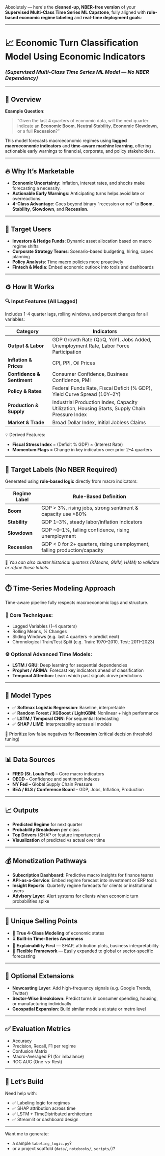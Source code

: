 Absolutely — here's the **cleaned-up, NBER-free version** of your **Supervised Multi-Class Time Series ML Capstone**, fully aligned with **rule-based economic regime labeling** and **real-time deployment goals**:

---

# 📈 Economic Turn Classification Model Using Economic Indicators  
### *(Supervised Multi-Class Time Series ML Model — No NBER Dependency)*  

---

## 🧠 Overview  
**Example Question:**  
> “Given the last 4 quarters of economic data, will the next quarter indicate an **Economic Boom**, **Neutral Stability**, **Economic Slowdown**, or a full **Recession**?”

This model forecasts macroeconomic regimes using **lagged macroeconomic indicators** and **time-aware machine learning**, offering actionable early warnings to financial, corporate, and policy stakeholders.

---

## 🔥 Why It’s Marketable  

- **Economic Uncertainty**: Inflation, interest rates, and shocks make forecasting a necessity.  
- **Actionable Early Warnings**: Anticipating turns helps avoid late or overreactions.  
- **4-Class Advantage**: Goes beyond binary “recession or not” to **Boom**, **Stability**, **Slowdown**, and **Recession**.  

---

## 🎯 Target Users  

- **Investors & Hedge Funds**: Dynamic asset allocation based on macro regime shifts  
- **Corporate Strategy Teams**: Scenario-based budgeting, hiring, capex planning  
- **Policy Analysts**: Time macro policies more proactively  
- **Fintech & Media**: Embed economic outlook into tools and dashboards  

---

## ⚙️ How It Works  

### 🔍 **Input Features (All Lagged)**  
Includes 1–4 quarter lags, rolling windows, and percent changes for all variables:

| Category | Indicators |
|----------|------------|
| **Output & Labor** | GDP Growth Rate (QoQ, YoY), Jobs Added, Unemployment Rate, Labor Force Participation |
| **Inflation & Prices** | CPI, PPI, Oil Prices |
| **Confidence & Sentiment** | Consumer Confidence, Business Confidence, PMI |
| **Policy & Rates** | Federal Funds Rate, Fiscal Deficit (% GDP), Yield Curve Spread (10Y–2Y) |
| **Production & Supply** | Industrial Production Index, Capacity Utilization, Housing Starts, Supply Chain Pressure Index |
| **Market & Trade** | Broad Dollar Index, Initial Jobless Claims |

💡 Derived Features:  
- **Fiscal Stress Index** = (Deficit % GDP) × (Interest Rate)  
- **Momentum Flags** = Change in key indicators over prior 2–4 quarters

---

## 🎯 Target Labels (No NBER Required)  
Generated using **rule-based logic** directly from macro indicators:

| Regime Label        | Rule-Based Definition |
|---------------------|-----------------------|
| **Boom**            | GDP > 3%, rising jobs, strong sentiment & capacity use >80% |
| **Stability**       | GDP 1–3%, steady labor/inflation indicators |
| **Slowdown**        | GDP ~0–1%, falling confidence, rising unemployment |
| **Recession**       | GDP < 0 for 2+ quarters, rising unemployment, falling production/capacity |

🧠 *You can also cluster historical quarters (KMeans, GMM, HMM) to validate or refine these labels.*

---

## ⏱️ Time-Series Modeling Approach  

Time-aware pipeline fully respects macroeconomic lags and structure.

### 🧰 Core Techniques:
- Lagged Variables (1–4 quarters)
- Rolling Means, % Changes
- Sliding Windows (e.g. last 4 quarters → predict next)
- Chronological Train/Test Split (e.g. Train: 1970–2010, Test: 2011–2023)

### ⚙️ Optional Advanced Time Models:
- **LSTM / GRU**: Deep learning for sequential dependencies  
- **Prophet / ARIMA**: Forecast key indicators ahead of classification  
- **Temporal Attention**: Learn which past signals drove predictions

---

## 🧪 Model Types  

- ✅ **Softmax Logistic Regression**: Baseline, interpretable  
- ✅ **Random Forest / XGBoost / LightGBM**: Nonlinear + high performance  
- ✅ **LSTM / Temporal CNN**: For sequential forecasting  
- ✅ **SHAP / LIME**: Interpretability across all models  

🎯 Prioritize low false negatives for **Recession** (critical decision threshold tuning)

---

## 📊 Data Sources  

- **FRED (St. Louis Fed)** – Core macro indicators  
- **OECD** – Confidence and sentiment indexes  
- **NY Fed** – Global Supply Chain Pressure  
- **BEA / BLS / Conference Board** – GDP, Jobs, Inflation, Production  

---

## 📈 Outputs  

- **Predicted Regime** for next quarter  
- **Probability Breakdown** per class  
- **Top Drivers** (SHAP or feature importances)  
- **Visualization** of predicted vs actual over time  

---

## 💰 Monetization Pathways  

- **Subscription Dashboard**: Predictive macro insights for finance teams  
- **API-as-a-Service**: Embed regime forecast into investment or ERP tools  
- **Insight Reports**: Quarterly regime forecasts for clients or institutional users  
- **Advisory Layer**: Alert systems for clients when economic turn probabilities spike  

---

## 🌟 Unique Selling Points  

- 🧠 **True 4-Class Modeling** of economic states  
- ⏳ **Built-in Time-Series Awareness**  
- 🔎 **Explainability First** — SHAP, attribution plots, business interpretability  
- 🧩 **Flexible Framework** — Easily expanded to global or sector-specific forecasting  

---

## 🔄 Optional Extensions  

- **Nowcasting Layer**: Add high-frequency signals (e.g. Google Trends, Twitter)  
- **Sector-Wise Breakdown**: Predict turns in consumer spending, housing, or manufacturing individually  
- **Geospatial Expansion**: Build similar models at state or metro level  

---

## ✅ Evaluation Metrics  

- Accuracy  
- Precision, Recall, F1 per regime  
- Confusion Matrix  
- Macro-Averaged F1 (for imbalance)  
- ROC AUC (One-vs-Rest)  

---

## 🚀 Let’s Build  

Need help with:
- ✅ Labeling logic for regimes  
- ✅ SHAP attribution across time  
- ✅ LSTM + TimeDistributed architecture  
- ✅ Streamlit or dashboard design

---

Want me to generate:
- a sample `labeling_logic.py`?  
- or a project scaffold (`data/`, `notebooks/`, `scripts/`)?
